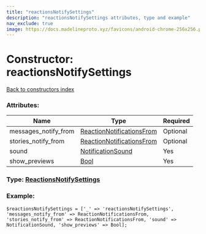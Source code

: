 ```yaml
---
title: "reactionsNotifySettings"
description: "reactionsNotifySettings attributes, type and example"
nav_exclude: true
image: https://docs.madelineproto.xyz/favicons/android-chrome-256x256.png
---
```

# Constructor: reactionsNotifySettings  
[Back to constructors index](/API_docs/constructors/index.html)



### Attributes:

| Name     |    Type       | Required |
|----------|---------------|----------|
|messages\_notify\_from|[ReactionNotificationsFrom](/API_docs/types/ReactionNotificationsFrom.html) | Optional|
|stories\_notify\_from|[ReactionNotificationsFrom](/API_docs/types/ReactionNotificationsFrom.html) | Optional|
|sound|[NotificationSound](/API_docs/types/NotificationSound.html) | Yes|
|show\_previews|[Bool](/API_docs/types/Bool.html) | Yes|



### Type: [ReactionsNotifySettings](/API_docs/types/ReactionsNotifySettings.html)


### Example:

```
$reactionsNotifySettings = ['_' => 'reactionsNotifySettings', 'messages_notify_from' => ReactionNotificationsFrom, 'stories_notify_from' => ReactionNotificationsFrom, 'sound' => NotificationSound, 'show_previews' => Bool];
```  
